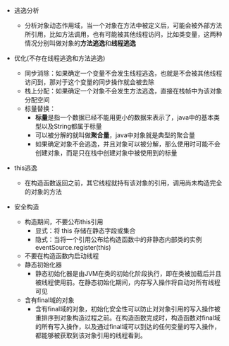 - 逃逸分析
  - 分析对象动态作用域，当一个对象在方法中被定义后，可能会被外部方法所引用，比如方法调用，也有可能被其他线程访问，比如类变量，这两种情况分别叫做对象的**方法逃逸**和**线程逃逸**
- 优化(不存在线程逃逸和方法逃逸)
  - 同步消除：如果确定一个变量不会发生线程逃逸，也就是不会被其他线程访问到，那对于这个变量的同步操作就会被去除
  - 栈上分配：如果确定一个对象不会发生方法逃逸，直接在栈帧中为该对象分配空间
  - 标量替换：
    - **标量**是指一个数据已经不能用更小的数据来表示了，java中的基本类型以及String都属于标量
    - 可以被分解的就叫做**聚合量**，java中对象就是典型的聚合量
    - 如果确定对象不会逃逸，并且对象可以被分解，那么使用时可能不会创建对象，而是只在栈中创建对象中被使用到的标量

- this逃逸
  - 在构造函数返回之前，其它线程就持有该对象的引用，调用尚未构造完全的对象的方法
  
- 安全构造
  - 构造期间，不要公布this引用
    - 显式：将 this 存储在静态字段或集合
    - 隐式：当将一个引用公布给构造函数中的非静态内部类的实例 eventSource.register(this)
  - 不要在构造函数内启动线程
  - 静态初始化器
    - 静态初始化器是由JVM在类的初始化阶段执行，即在类被加载后并且被线程使用前。在静态初始化期间，内存写入操作将自动对所有线程可见
  - 含有final域的对象
    - 含有final域的对象，初始化安全性可以防止对对象引用的写入操作被重排序到对象构造过程之前。在构造函数完成时，构造函数对final域的所有写入操作，以及通过final域可以到达的任何变量的写入操作，都能够被获取到该对象引用的线程看到。
